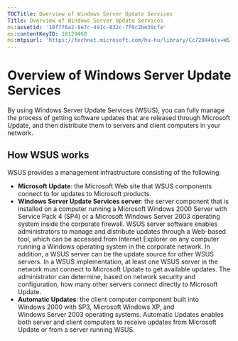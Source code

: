 ```yaml
---
TOCTitle: Overview of Windows Server Update Services
Title: Overview of Windows Server Update Services
ms:assetid: '10f776a2-8e7c-491c-832c-7f0c2be39cfe'
ms:contentKeyID: 18129468
ms:mtpsurl: 'https://technet.microsoft.com/hu-hu/library/Cc720446(v=WS.10)'
---
```


Overview of Windows Server Update Services
==========================================

By using Windows Server Update Services (WSUS), you can fully manage the process of getting software updates that are released through Microsoft Update, and then distribute them to servers and client computers in your network.

How WSUS works
--------------

WSUS provides a management infrastructure consisting of the following:

-   **Microsoft Update**: the Microsoft Web site that WSUS components connect to for updates to Microsoft products.
-   **Windows Server Update Services server**: the server component that is installed on a computer running a Microsoft Windows 2000 Server with Service Pack 4 (SP4) or a Microsoft Windows Server 2003 operating system inside the corporate firewall. WSUS server software enables administrators to manage and distribute updates through a Web-based tool, which can be accessed from Internet Explorer on any computer running a Windows operating system in the corporate network. In addition, a WSUS server can be the update source for other WSUS servers. In a WSUS implementation, at least one WSUS server in the network must connect to Microsoft Update to get available updates. The administrator can determine, based on network security and configuration, how many other servers connect directly to Microsoft Update.
-   **Automatic Updates**: the client computer component built into Windows 2000 with SP3, Microsoft Windows XP, and Windows Server 2003 operating systems. Automatic Updates enables both server and client computers to receive updates from Microsoft Update or from a server running WSUS.

